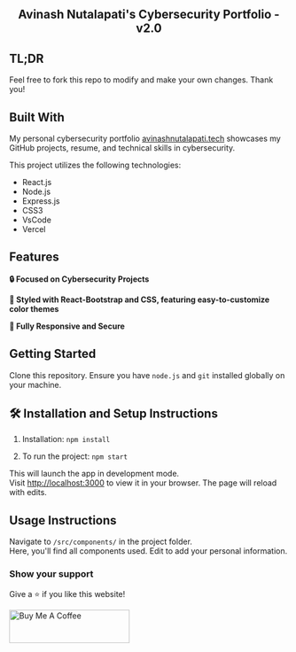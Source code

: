 <h2 align="center">
  Avinash Nutalapati's Cybersecurity Portfolio - v2.0<br/>
</h2>


## TL;DR

Feel free to fork this repo to modify and make your own changes. Thank you!

## Built With

My personal cybersecurity portfolio <a href="https://avinashnutalapati.vercel.app/" target="_blank">avinashnutalapati.tech</a> showcases my GitHub projects, resume, and technical skills in cybersecurity.<br/>

This project utilizes the following technologies:

- React.js
- Node.js
- Express.js
- CSS3
- VsCode
- Vercel

## Features

**🔒 Focused on Cybersecurity Projects**

**🎨 Styled with React-Bootstrap and CSS, featuring easy-to-customize color themes**

**📱 Fully Responsive and Secure**

## Getting Started

Clone this repository. Ensure you have `node.js` and `git` installed globally on your machine.

## 🛠 Installation and Setup Instructions

1. Installation: `npm install`

2. To run the project: `npm start`

This will launch the app in development mode.\
Visit [http://localhost:3000](http://localhost:3000) to view it in your browser.
The page will reload with edits.

## Usage Instructions

Navigate to `/src/components/` in the project folder. <br/>
Here, you'll find all components used. Edit to add your personal information.

### Show your support

Give a ⭐ if you like this website!

<a href="https://www.buymeacoffee.com/avinashnutu" target="_blank"><img src="https://cdn.buymeacoffee.com/buttons/v2/default-violet.png" alt="Buy Me A Coffee" height="60px" width="217px" ></a>

